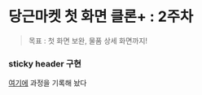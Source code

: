 # 당근마켓 첫 화면 클론+ : 2주차

> 목표 : 첫 화면 보완, 물품 상세 화면까지!

### sticky header 구현

[여기에](https://iamcho2.github.io/2020/11/02/uitableview-sticky-header) 과정을 기록해 놨다

